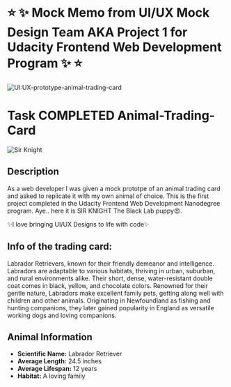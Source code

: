 # ⭐️ ✨ Mock Memo from UI/UX Mock Design Team AKA Project 1 for Udacity Frontend Web Development Program ✨ ⭐️
![UI:UX-prototype-animal-trading-card](https://github.com/teli203/animal-trading-card/assets/68035449/ac88f9f9-7bd9-4408-9257-a87be0988ad1)

# Task COMPLETED Animal-Trading-Card
![Sir Knight](https://github.com/teli203/animal-trading-card/assets/68035449/05f50f45-f33d-46ca-8c52-0556b7967d92)

## Description
As a web developer I was given a mock prototpe of an animal trading card and asked to replicate it with my own animal of choice. This is the first project completed in the Udacity Frontend Web Development Nanodegree program. Aye.. here it is SIR KNIGHT The Black Lab puppy😍.

✨I love bringing UI/UX Designs to life with code✨

## Info of the trading card:
Labrador Retrievers, known for their friendly demeanor and intelligence. Labradors are adaptable to various habitats, thriving in urban, suburban, and rural environments alike. Their short, dense, water-resistant double coat comes in black, yellow, and chocolate colors. Renowned for their gentle nature, Labradors make excellent family pets, getting along well with children and other animals. Originating in Newfoundland as fishing and hunting companions, they later gained popularity in England as versatile working dogs and loving companions.

## Animal Information
- **Scientific Name:** Labrador Retriever
- **Average Length:** 24.5 inches
- **Average Lifespan:** 12 years
- **Habitat:** A loving family
 
